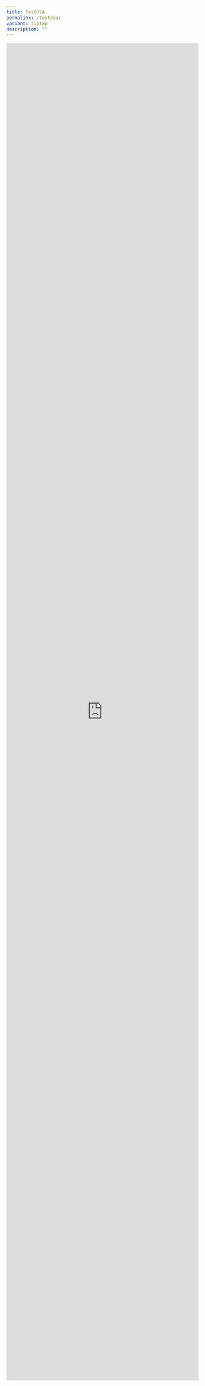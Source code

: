 ```yaml
---
title: TestDSA
permalink: /testdsa/
variant: tiptap
description: ""
---
```

<div class="iframe-wrapper">
<iframe height="3500" width="100%" allowfullscreen="true" frameborder="0" src="https://docs.google.com/document/d/e/2PACX-1vS_WyubfT4aaqH59LveCd0QfSAzAb2j0EYRWmzogM8EHD_qX15dugE1cHqIKDuCGA/pub?embedded=true"></iframe>
</div>
<p></p>